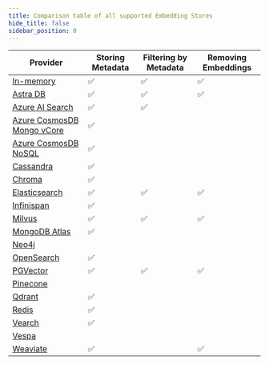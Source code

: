 ```yaml
---
title: Comparison table of all supported Embedding Stores
hide_title: false
sidebar_position: 0
---
```


| Provider                                                                              | Storing Metadata | Filtering by Metadata | Removing Embeddings |
|---------------------------------------------------------------------------------------|------------------|-----------------------|---------------------|
| [In-memory](/integrations/embedding-stores/in-memory)                                 | ✅                | ✅                     | ✅                   |
| [Astra DB](/integrations/embedding-stores/astra-db)                                   | ✅                | ✅                      | ✅                    |
| [Azure AI Search](/integrations/embedding-stores/azure-ai-search)                     | ✅                | ✅                        |                     |
| [Azure CosmosDB Mongo vCore](/integrations/embedding-stores/azure-cosmos-mongo-vcore) | ✅                |                       |                     |
| [Azure CosmosDB NoSQL](/integrations/embedding-stores/azure-cosmos-nosql)             | ✅                |                       |                     |
| [Cassandra](/integrations/embedding-stores/cassandra)                                 | ✅                |                       |                     |
| [Chroma](/integrations/embedding-stores/chroma)                                       | ✅                |                       |                     |
| [Elasticsearch](/integrations/embedding-stores/elasticsearch)                         | ✅                | ✅                     | ✅                   |
| [Infinispan](/integrations/embedding-stores/infinispan)                               | ✅                |                       |                     |
| [Milvus](/integrations/embedding-stores/milvus)                                       | ✅                | ✅                     | ✅                   |
| [MongoDB Atlas](/integrations/embedding-stores/mongodb-atlas)                         | ✅                |                       |                     |
| [Neo4j](/integrations/embedding-stores/neo4j)                                         |                  |                       |                     |
| [OpenSearch](/integrations/embedding-stores/opensearch)                               | ✅                |                       |                     |
| [PGVector](/integrations/embedding-stores/pgvector)                                   | ✅                | ✅                     | ✅                   |
| [Pinecone](/integrations/embedding-stores/pinecone)                                   |                  |                       |                     |
| [Qdrant](/integrations/embedding-stores/qdrant)                                       | ✅                |                       |                     |
| [Redis](/integrations/embedding-stores/redis)                                         | ✅                |                       |                     |
| [Vearch](/integrations/embedding-stores/vearch)                                       | ✅                |                       |                     |
| [Vespa](/integrations/embedding-stores/vespa)                                         |                  |                       |                     |
| [Weaviate](/integrations/embedding-stores/weaviate)                                   | ✅                |                       | ✅                   |